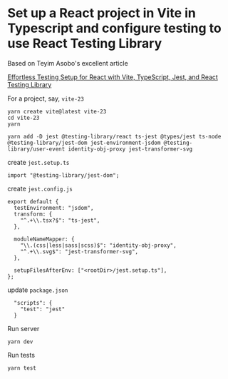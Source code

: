 # Set up a React project in Vite in Typescript and configure testing to use React Testing Library

Based on Teyim Asobo's excellent article

[Effortless Testing Setup for React with Vite, TypeScript, Jest, and React Testing Library](https://dev.to/teyim/effortless-testing-setup-for-react-with-vite-typescript-jest-and-react-testing-library-1c48)

For a project, say, `vite-23`

```
yarn create vite@latest vite-23
cd vite-23
yarn

yarn add -D jest @testing-library/react ts-jest @types/jest ts-node @testing-library/jest-dom jest-environment-jsdom @testing-library/user-event identity-obj-proxy jest-transformer-svg
```

create `jest.setup.ts`

```
import "@testing-library/jest-dom";
```

create `jest.config.js`

```
export default {
  testEnvironment: "jsdom",
  transform: {
    "^.+\\.tsx?$": "ts-jest",
  },

  moduleNameMapper: {
    "\\.(css|less|sass|scss)$": "identity-obj-proxy",
    "^.+\\.svg$": "jest-transformer-svg",
  },

  setupFilesAfterEnv: ["<rootDir>/jest.setup.ts"],
};
```

update `package.json`

```
  "scripts": {
    "test": "jest"
  }
```

Run server

```
yarn dev
```

Run tests

```
yarn test
```
